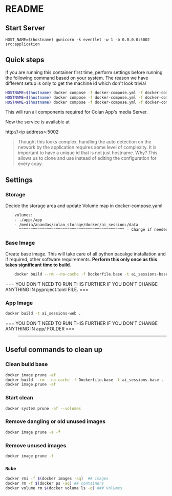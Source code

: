 # README

## Start Server
```
HOST_NAME=$(hostname) gunicorn -k eventlet -w 1 -b 0.0.0.0:5002 src:application
```

## Quick steps

If you are running this container first time, perform settings before running the following command based on your system. The reason we have different setup is only to get the machine id which don't look trivial

```bash
HOSTNAME=$(hostname) docker compose -f docker-compose.yml -f docker-compose.rpi.yml up -d
HOSTNAME=$(hostname) docker compose -f docker-compose.yml -f docker-compose.linux.yml up -d
HOSTNAME=$(hostname) docker compose -f docker-compose.yml -f docker-compose.mac.yml up -d
```

This will run all components required for Colan App's media Server.

Now the service is available at

http://\<ip address\>:5002

> Thought this looks complex, handling the auto detection on the network by the application requires some level of complexity.
> It is important to have a unique id that is not just hostname. Why? This allows us to clone and use instead of editing the configuration
> for every copy.

## Settings

### Storage

Decide the storage area and update Volume map in docker-compose.yaml

```bash
    volumes:
    - ./app:/app
    - /media/anandas/colan_storage/docker/ai_session:/data
      ^^^^^^^^^^^^^^^^^^^^^^^^^^^^^^^^^^^^^^^^^^^^^^ - Change if needed
```

### Base Image

Create base image. This will take care of all python pacakge installation and if required, other software requirements.  **Perform this only once as this takes significant time to build**.

```bash
    docker build --rm --no-cache -f Dockerfile.base -t ai_sessions-base . # Base image, 
```

=== YOU DON'T NEED TO RUN THIS FURTHER IF YOU DON'T CHANGE ANYTHING IN pyproject.toml FILE. ===

### App Image

```bash
docker build -t ai_sessions-web .
```

=== YOU DON'T NEED TO RUN THIS FURTHER IF YOU DON'T CHANGE ANYTHING IN app/ FOLDER ===

> ---------------------------------------------------------------------------------------------------

## Useful commands to clean up

### Clean build base

```bash
docker image prune -af 
docker build --rm --no-cache -f Dockerfile.base -t ai_sessions-base . 
docker image prune -af
```

### Start clean

```bash
docker system prune -af --volumes
```

### Remove dangling or old unused images

```bash
docker image prune -a -f
```

### Remove unused images

```bash
docker image prune -f
```

### `Nuke`

```bash
docker rmi -f $(docker images -aq)  ## images
docker rm -f $(docker ps -aq) ## containers
docker volume rm $(docker volume ls -q) ### Volumes
```
